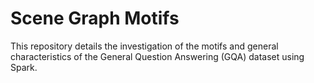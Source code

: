 # Scene Graph Motifs

This repository details the investigation of the motifs and general characteristics of the General Question Answering (GQA) dataset using Spark.
